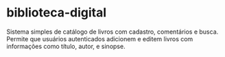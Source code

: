 # biblioteca-digital
Sistema simples de catálogo de livros com cadastro, comentários e busca. Permite que usuários autenticados adicionem e editem livros com informações como título, autor, e sinopse.
